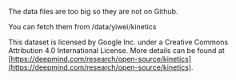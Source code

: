 The data files are too big so they are not on Github.

You can fetch them from /data/yiwei/kinetics

This dataset is licensed by Google Inc. under a Creative Commons Attribution 4.0 International License. More details can be found at [https://deepmind.com/research/open-source/kinetics](https://deepmind.com/research/open-source/kinetics).
